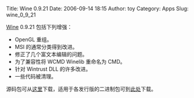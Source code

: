 Title: Wine 0.9.21
Date: 2006-09-14 18:15
Author: toy
Category: Apps
Slug: wine_0_9_21

[Wine](http://winehq.org) 0.9.21 包括下列增强：

-   OpenGL 重组。
-   MSI 的通常分类得到改进。
-   修正了几个富文本编辑的问题。
-   为了兼容性将 WCMD Winelib 重命名为 CMD。
-   针对 Wintrust DLL 的许多改进。
-   一些代码被清理。

源码包可从[这里](http://prdownloads.sourceforge.net/wine/wine-0.9.21.tar.bz2)下载，适用于各发行版的二进制包可到[此处](http://winehq.org/site/download)下载。
